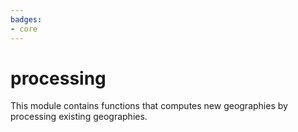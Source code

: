 ```yaml
---
badges:
- core
---
```

# processing


This module contains functions that computes new geographies by processing existing geographies.